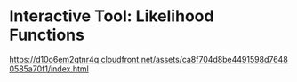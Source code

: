# Interactive Tool: Likelihood Functions

https://d10o6em2qtnr4q.cloudfront.net/assets/ca8f704d8be4491598d76480585a70f1/index.html